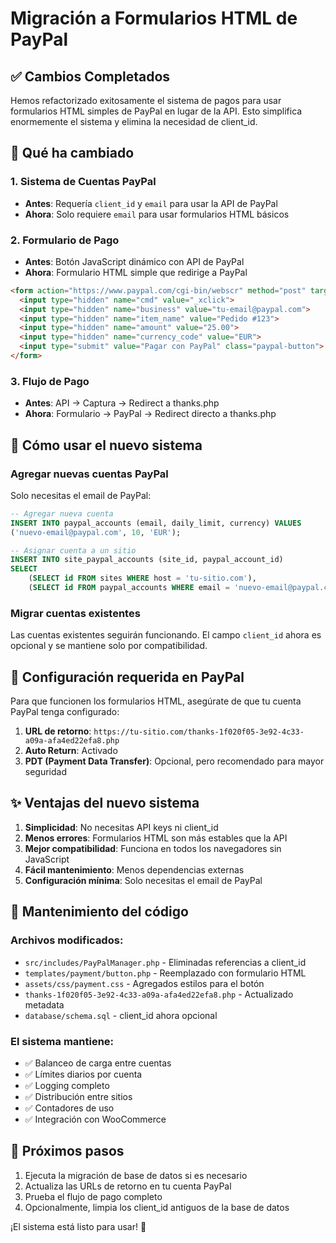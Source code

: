 # Migración a Formularios HTML de PayPal

## ✅ Cambios Completados

Hemos refactorizado exitosamente el sistema de pagos para usar formularios HTML simples de PayPal en lugar de la API. Esto simplifica enormemente el sistema y elimina la necesidad de client_id.

## 🔄 Qué ha cambiado

### 1. **Sistema de Cuentas PayPal**
- **Antes**: Requería `client_id` y `email` para usar la API de PayPal
- **Ahora**: Solo requiere `email` para usar formularios HTML básicos

### 2. **Formulario de Pago**
- **Antes**: Botón JavaScript dinámico con API de PayPal
- **Ahora**: Formulario HTML simple que redirige a PayPal

```html
<form action="https://www.paypal.com/cgi-bin/webscr" method="post" target="_blank">
  <input type="hidden" name="cmd" value="_xclick">
  <input type="hidden" name="business" value="tu-email@paypal.com">
  <input type="hidden" name="item_name" value="Pedido #123">
  <input type="hidden" name="amount" value="25.00">
  <input type="hidden" name="currency_code" value="EUR">
  <input type="submit" value="Pagar con PayPal" class="paypal-button">
</form>
```

### 3. **Flujo de Pago**
- **Antes**: API → Captura → Redirect a thanks.php
- **Ahora**: Formulario → PayPal → Redirect directo a thanks.php

## 🚀 Cómo usar el nuevo sistema

### Agregar nuevas cuentas PayPal
Solo necesitas el email de PayPal:

```sql
-- Agregar nueva cuenta
INSERT INTO paypal_accounts (email, daily_limit, currency) VALUES 
('nuevo-email@paypal.com', 10, 'EUR');

-- Asignar cuenta a un sitio
INSERT INTO site_paypal_accounts (site_id, paypal_account_id) 
SELECT 
    (SELECT id FROM sites WHERE host = 'tu-sitio.com'),
    (SELECT id FROM paypal_accounts WHERE email = 'nuevo-email@paypal.com');
```

### Migrar cuentas existentes
Las cuentas existentes seguirán funcionando. El campo `client_id` ahora es opcional y se mantiene solo por compatibilidad.

## 🔧 Configuración requerida en PayPal

Para que funcionen los formularios HTML, asegúrate de que tu cuenta PayPal tenga configurado:

1. **URL de retorno**: `https://tu-sitio.com/thanks-1f020f05-3e92-4c33-a09a-afa4ed22efa8.php`
2. **Auto Return**: Activado
3. **PDT (Payment Data Transfer)**: Opcional, pero recomendado para mayor seguridad

## ✨ Ventajas del nuevo sistema

1. **Simplicidad**: No necesitas API keys ni client_id
2. **Menos errores**: Formularios HTML son más estables que la API
3. **Mejor compatibilidad**: Funciona en todos los navegadores sin JavaScript
4. **Fácil mantenimiento**: Menos dependencias externas
5. **Configuración mínima**: Solo necesitas el email de PayPal

## 📝 Mantenimiento del código

### Archivos modificados:
- `src/includes/PayPalManager.php` - Eliminadas referencias a client_id
- `templates/payment/button.php` - Reemplazado con formulario HTML
- `assets/css/payment.css` - Agregados estilos para el botón
- `thanks-1f020f05-3e92-4c33-a09a-afa4ed22efa8.php` - Actualizado metadata
- `database/schema.sql` - client_id ahora opcional

### El sistema mantiene:
- ✅ Balanceo de carga entre cuentas
- ✅ Límites diarios por cuenta
- ✅ Logging completo
- ✅ Distribución entre sitios
- ✅ Contadores de uso
- ✅ Integración con WooCommerce

## 🎯 Próximos pasos

1. Ejecuta la migración de base de datos si es necesario
2. Actualiza las URLs de retorno en tu cuenta PayPal
3. Prueba el flujo de pago completo
4. Opcionalmente, limpia los client_id antiguos de la base de datos

¡El sistema está listo para usar! 🎉